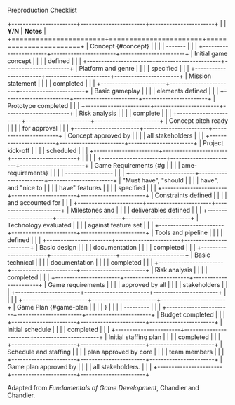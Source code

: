 Preproduction Checklist

+-----------------------+-----------------------+-----------------------+
|                       | **Y/N**               | **Notes**             |
+=======================+=======================+=======================+
| Concept {#concept}    |                       |                       |
| -------               |                       |                       |
+-----------------------+-----------------------+-----------------------+
| Initial game concept  |                       |                       |
| defined               |                       |                       |
+-----------------------+-----------------------+-----------------------+
| Platform and genre    |                       |                       |
| specified             |                       |                       |
+-----------------------+-----------------------+-----------------------+
| Mission statement     |                       |                       |
| completed             |                       |                       |
+-----------------------+-----------------------+-----------------------+
| Basic gameplay        |                       |                       |
| elements defined      |                       |                       |
+-----------------------+-----------------------+-----------------------+
| Prototype completed   |                       |                       |
+-----------------------+-----------------------+-----------------------+
| Risk analysis         |                       |                       |
| complete              |                       |                       |
+-----------------------+-----------------------+-----------------------+
| Concept pitch ready   |                       |                       |
| for approval          |                       |                       |
+-----------------------+-----------------------+-----------------------+
| Concept approved by   |                       |                       |
| all stakeholders      |                       |                       |
+-----------------------+-----------------------+-----------------------+
| Project kick-off      |                       |                       |
| scheduled             |                       |                       |
+-----------------------+-----------------------+-----------------------+
|                       |                       |                       |
+-----------------------+-----------------------+-----------------------+
| Game Requirements {#g |                       |                       |
| ame-requirements}     |                       |                       |
| -----------------     |                       |                       |
+-----------------------+-----------------------+-----------------------+
| "Must have", "should  |                       |                       |
| have", and "nice to   |                       |                       |
| have" features        |                       |                       |
| specified             |                       |                       |
+-----------------------+-----------------------+-----------------------+
| Constraints defined   |                       |                       |
| and accounted for     |                       |                       |
+-----------------------+-----------------------+-----------------------+
| Milestones and        |                       |                       |
| deliverables defined  |                       |                       |
+-----------------------+-----------------------+-----------------------+
| Technology evaluated  |                       |                       |
| against feature set   |                       |                       |
+-----------------------+-----------------------+-----------------------+
| Tools and pipeline    |                       |                       |
| defined               |                       |                       |
+-----------------------+-----------------------+-----------------------+
| Basic design          |                       |                       |
| documentation         |                       |                       |
| completed             |                       |                       |
+-----------------------+-----------------------+-----------------------+
| Basic technical       |                       |                       |
| documentation         |                       |                       |
| completed             |                       |                       |
+-----------------------+-----------------------+-----------------------+
| Risk analysis         |                       |                       |
| completed             |                       |                       |
+-----------------------+-----------------------+-----------------------+
| Game requirements     |                       |                       |
| approved by all       |                       |                       |
| stakeholders          |                       |                       |
+-----------------------+-----------------------+-----------------------+
|                       |                       |                       |
+-----------------------+-----------------------+-----------------------+
| Game Plan {#game-plan |                       |                       |
| }                     |                       |                       |
| ---------             |                       |                       |
+-----------------------+-----------------------+-----------------------+
| Budget completed      |                       |                       |
+-----------------------+-----------------------+-----------------------+
| Initial schedule      |                       |                       |
| completed             |                       |                       |
+-----------------------+-----------------------+-----------------------+
| Initial staffing plan |                       |                       |
| completed             |                       |                       |
+-----------------------+-----------------------+-----------------------+
| Schedule and staffing |                       |                       |
| plan approved by core |                       |                       |
| team members          |                       |                       |
+-----------------------+-----------------------+-----------------------+
| Game plan approved by |                       |                       |
| all stakeholders.     |                       |                       |
+-----------------------+-----------------------+-----------------------+

Adapted from *Fundamentals of Game Development*, Chandler and Chandler.
